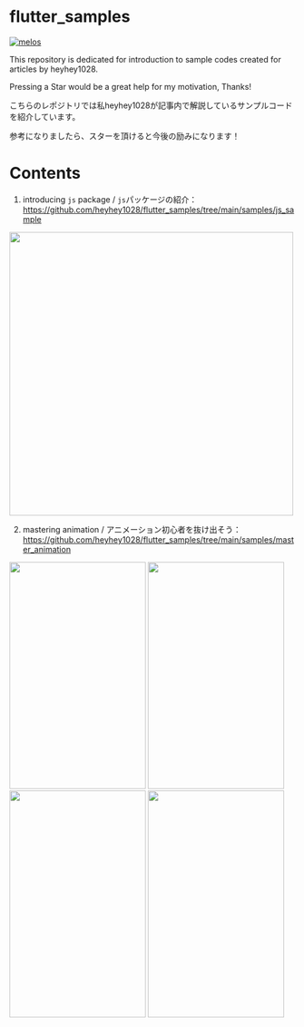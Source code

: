 # flutter_samples

[![melos](https://img.shields.io/badge/maintained%20with-melos-f700ff.svg?style=flat-square)](https://github.com/invertase/melos)

This repository is dedicated for introduction to sample codes created for articles by heyhey1028.

Pressing a Star would be a great help for my motivation, Thanks!

こちらのレポジトリでは私heyhey1028が記事内で解説しているサンプルコードを紹介しています。

参考になりましたら、スターを頂けると今後の励みになります！

# Contents

1. introducing `js` package / `js`パッケージの紹介：https://github.com/heyhey1028/flutter_samples/tree/main/samples/js_sample
<img width="500" src="https://user-images.githubusercontent.com/44666053/196833918-8d00d840-b687-4d22-ae6c-6192478b0373.gif">

2. mastering animation / アニメーション初心者を抜け出そう：https://github.com/heyhey1028/flutter_samples/tree/main/samples/master_animation

<img width="240" height="400" src="https://user-images.githubusercontent.com/44666053/201475409-6a75b214-4e8f-4d7b-9d72-4438a0dd4da6.gif"> <img width="240" height="400" src="https://user-images.githubusercontent.com/44666053/201475404-be8660e4-a788-4260-bbed-55dc248399c5.gif"> <img width="240" height="400" src="https://user-images.githubusercontent.com/44666053/201475077-2042e91d-795a-45f0-b6f3-a07b88687872.gif"> <img width="240" height="400" src="https://user-images.githubusercontent.com/44666053/201474785-56e97d8e-0610-4492-adc9-6f154233f2b8.gif">




